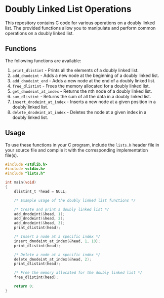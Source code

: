 # Doubly Linked List Operations

This repository contains C code for various operations on a doubly linked list. The provided functions allow you to manipulate and perform common operations on a doubly linked list.

## Functions

The following functions are available:

1. `print_dlistint` - Prints all the elements of a doubly linked list.
2. `add_dnodeint` - Adds a new node at the beginning of a doubly linked list.
3. `add_dnodeint_end` - Adds a new node at the end of a doubly linked list.
4. `free_dlistint` - Frees the memory allocated for a doubly linked list.
5. `get_dnodeint_at_index` - Returns the nth node of a doubly linked list.
6. `sum_dlistint` - Returns the sum of all the data in a doubly linked list.
7. `insert_dnodeint_at_index` - Inserts a new node at a given position in a doubly linked list.
8. `delete_dnodeint_at_index` - Deletes the node at a given index in a doubly linked list.

## Usage

To use these functions in your C program, include the `lists.h` header file in your source file and compile it with the corresponding implementation file(s).

```c
#include <stdlib.h>
#include <stdio.h>
#include "lists.h"

int main(void)
{
    dlistint_t *head = NULL;

    /* Example usage of the doubly linked list functions */

    /* Create and print a doubly linked list */
    add_dnodeint(&head, 1);
    add_dnodeint(&head, 2);
    add_dnodeint(&head, 3);
    print_dlistint(head);

    /* Insert a node at a specific index */
    insert_dnodeint_at_index(&head, 1, 10);
    print_dlistint(head);

    /* Delete a node at a specific index */
    delete_dnodeint_at_index(&head, 2);
    print_dlistint(head);

    /* Free the memory allocated for the doubly linked list */
    free_dlistint(head);

    return 0;
}
